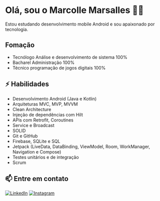 # Olá, sou o Marcolle Marsalles 👨‍💻

Estou estudando desenvolvimento mobile Android e sou apaixonado por tecnologia.

## Fomação
- Tecnólogo Análise e desenvolvimento de sistema 100%
- Bacharel Administração 100%
- Técnico programação de jogos digitais 100%

## ⚡ Habilidades
- Desenvolvimento Android (Java e Kotlin)
- Arquiteturas MVC, MVP, MVVM
- Clean Architecture
- Injeção de dependências com Hilt
- APis com Retrofit, Coroutines
- Service e Broadcast
- SOLID
- Git e GitHub
- Firebase, SQLite e SQL
- Jetpack (LiveData, DataBinding, ViewModel, Room, WorkManager, Navigation e Compose)
- Testes unitários e de integração
- Scrum

## 📫 Entre em contato
[![LinkedIn](https://img.shields.io/badge/LinkedIn-0077B5?style=for-the-badge&logo=linkedin&logoColor=white)](https://www.linkedin.com/in/marcollemarsalles/)
[![Instagram](https://img.shields.io/badge/Instagram-E4405F?style=for-the-badge&logo=instagram&logoColor=white)](https://www.instagram.com/marcollemarsalles) 

